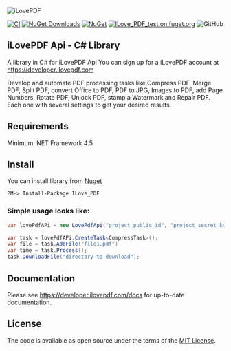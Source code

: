 ![iLovePDF](https://www.ilovepdf.com/img/ilovepdf.svg)

[![CI](https://ci.appveyor.com/api/projects/status/ous9pmh1qc3d6q1t?svg=true)](https://github.com/ilovepdf/ilovepdf-net/actions)
[![NuGet Downloads](https://img.shields.io/nuget/dt/iLove_PDF.svg)](https://www.nuget.org/packages/iLove_PDF/)
[![NuGet](https://img.shields.io/nuget/vpre/ILove_PDF.svg?label=NuGet)](https://www.nuget.org/packages/ILove_PDF/)
[![ILove_PDF_test on fuget.org](https://www.fuget.org/packages/ILove_PDF/badge.svg)](https://www.fuget.org/packages/ILove_PDF)
![GitHub](https://img.shields.io/github/license/ilovepdf/ilovepdf-net)

## iLovePDF Api - C# Library
A library in C# for iLovePDF Api
You can sign up for a iLovePDF account at https://developer.ilovepdf.com

Develop and automate PDF processing tasks like Compress PDF, Merge PDF, Split PDF, convert Office to PDF, PDF to JPG, Images to PDF, add Page Numbers, Rotate PDF, Unlock PDF, stamp a Watermark and Repair PDF. Each one with several settings to get your desired results.

## Requirements
Minimum .NET Framework 4.5

## Install
You can install library from [Nuget](https://www.nuget.org/packages/ILove_PDF/)
```
PM-> Install-Package ILove_PDF
```
### Simple usage looks like:
```csharp
var lovePdfAPi = new LovePdfApi("project_public_id", "project_secret_key");

var task = lovePdfAPi.CreateTask<CompressTask>();
var file = task.AddFile("file1.pdf")
var time = task.Process();
task.DownloadFile("directory-to-download");
```
## Documentation
Please see https://developer.ilovepdf.com/docs for up-to-date documentation.

## License
The code is available as open source under the terms of the [MIT License](http://opensource.org/licenses/MIT).

